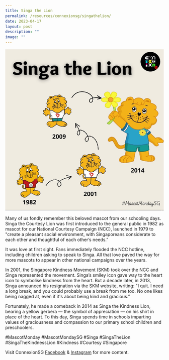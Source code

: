 ```yaml
---
title: Singa the Lion
permalink: /resources/connexionsg/singathelion/
date: 2023-04-17
layout: post
description: ""
image: ""
---
```

![](/images/connexionsg/2023/singa%20the%20lion.png)

Many of us fondly remember this beloved mascot from our schooling days. Singa the Courtesy Lion was first introduced to the general public in 1982 as mascot for our National Courtesy Campaign (NCC), launched in 1979 to "create a pleasant social environment, with Singaporeans considerate to each other and thoughtful of each other’s needs.”

It was love at first sight. Fans immediately flooded the NCC hotline, including children asking to speak to Singa. All that love paved the way for more mascots to appear in other national campaigns over the years.

In 2001, the Singapore Kindness Movement (SKM) took over the NCC and Singa represented the movement. Singa’s smiley icon gave way to the heart icon to symbolise kindness from the heart. But a decade later, in 2013, Singa announced his resignation via the SKM website, writing: "I quit. I need a long break, and you could probably use a break from me too. No one likes being nagged at, even if it's about being kind and gracious.”

Fortunately, he made a comeback in 2014 as Singa the Kindness Lion, bearing a yellow gerbera — the symbol of appreciation — on his shirt in place of the heart. To this day, Singa spends time in schools imparting values of graciousness and compassion to our primary school children and preschoolers.

#MascotMonday #MascotMondaySG #Singa #SingaTheLion #SingaTheKindnessLion #Kindness #Courtesy #Singapore

Visit ConnexionSG [Facebook](https://www.facebook.com/ConnexionSG) & [Instagram](https://www.instagram.com/connexionsg/) for more content.